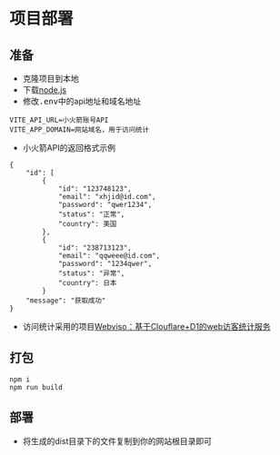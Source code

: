 # 项目部署  

## 准备
- 克隆项目到本地  
- 下载[node.js](https://nodejs.org/zh-cn)
- 修改<kbd>.env</kbd>中的api地址和域名地址
~~~
VITE_API_URL=小火箭账号API
VITE_APP_DOMAIN=网站域名，用于访问统计
~~~
- 小火箭API的返回格式示例
~~~
{
    "id": [
        {
            "id": "123748123",
            "email": "xhjid@id.com",
            "password": "qwer1234",
            "status": "正常",
            "country": 美国
        },
        {
            "id": "238713123",
            "email": "qqweee@id.com",
            "password": "1234qwer",
            "status": "异常",
            "country": 日本
        }
    "message": "获取成功"
}
~~~
- 访问统计采用的项目[Webviso：基于Clouflare+D1的web访客统计服务](https://webviso.yestool.org/)

## 打包  
~~~
npm i
npm run build
~~~

## 部署
- 将生成的dist目录下的文件复制到你的网站根目录即可

